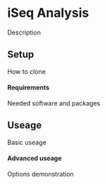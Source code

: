 # iSeq Analysis

Description

## Setup

How to clone

#### Requirements

Needed software and packages

## Useage

Basic useage

#### Advanced useage

Options demonstration